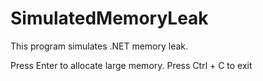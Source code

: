 # SimulatedMemoryLeak

This program simulates .NET memory leak.

Press Enter to allocate large memory.
Press Ctrl + C to exit
